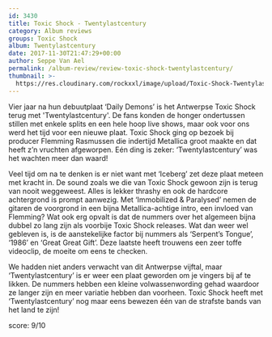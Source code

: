 ```yaml
---
id: 3430
title: Toxic Shock - Twentylastcentury
category: Album reviews
groups: Toxic Shock
album: Twentylastcentury
date: 2017-11-30T21:47:29+00:00
author: Seppe Van Ael
permalink: /album-review/review-toxic-shock-twentylastcentury/
thumbnail: >-
  https://res.cloudinary.com/rockxxl/image/upload/Toxic-Shock-Twentylastcentury.jpg
---
```

Vier jaar na hun debuutplaat ‘Daily Demons’ is het Antwerpse Toxic Shock terug met 'Twentylastcentury'. De fans konden de honger ondertussen stillen met enkele splits en een hele hoop live shows, maar ook voor ons werd het tijd voor een nieuwe plaat. Toxic Shock ging op bezoek bij producer Flemming Rasmussen die indertijd Metallica groot maakte en dat heeft z’n vruchten afgeworpen. Eén ding is zeker: ‘Twentylastcentury’ was het wachten meer dan waard!

Veel tijd om na te denken is er niet want met ‘Iceberg’ zet deze plaat meteen met kracht in. De sound zoals we die van Toxic Shock gewoon zijn is terug van nooit weggeweest. Alles is lekker thrashy en ook de hardcore achtergrond is prompt aanwezig. Met ‘Immobilized & Paralysed’ nemen de gitaren de voorgrond in een bijna Metallica-achtige intro, een invloed van Flemming? Wat ook erg opvalt is dat de nummers over het algemeen bijna dubbel zo lang zijn als voorbije Toxic Shock releases. Wat dan weer wel gebleven is, is de aanstekelijke factor bij nummers als ‘Serpent’s Tongue’, ‘1986’ en ‘Great Great Gift’. Deze laatste heeft trouwens een zeer toffe videoclip, de moeite om eens te checken.

We hadden niet anders verwacht van dit Antwerpse vijftal, maar ‘Twentylastcentury’ is er weer een plaat geworden om je vingers bij af te likken. De nummers hebben een kleine volwassenwording gehad waardoor ze langer zijn en meer variatie hebben dan voorheen. Toxic Shock heeft met ‘Twentylastcentury’ nog maar eens bewezen één van de strafste bands van het land te zijn!

score: 9/10


